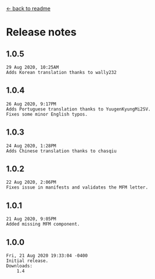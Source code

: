 ﻿﻿[← back to readme](README.md)

# Release notes
## 1.0.5
```
29 Aug 2020, 10:25AM
Adds Korean translation thanks to wally232
```

## 1.0.4
```
26 Aug 2020, 9:17PM
Adds Portuguese translation thanks to YuugenKyungMi2SV.
Fixes some minor English typos.
```

## 1.0.3
```
24 Aug 2020, 1:28PM
Adds Chinese translation thanks to chasqiu
```

## 1.0.2
```
22 Aug 2020, 2:06PM
Fixes issue in manifests and validates the MFM letter.
```

## 1.0.1
```
21 Aug 2020, 9:05PM
Added missing MFM component.
```

## 1.0.0
```
Fri, 21 Aug 2020 19:33:04 -0400
Initial release.
Downloads:
    1.4
```
